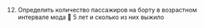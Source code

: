 12.	Определить количество пассажиров на борту в возрастном интервале мода  5 лет и сколько из них выжило
